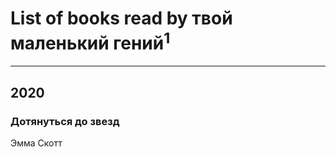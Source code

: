 # List of books read by твой маленький гений<sup>1</sup>
---

## 2020

### Дотянуться до звезд
Эмма Скотт



